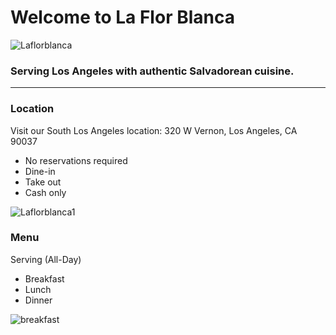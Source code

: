 # Welcome to La Flor Blanca
![Laflorblanca](https://user-images.githubusercontent.com/79248498/163751861-2f643a17-79b9-46dd-9cf5-011dd947c771.jpg)


### Serving Los Angeles with authentic Salvadorean cuisine.
***

### Location
Visit our South Los Angeles location: 320 W Vernon, Los Angeles, CA 90037
* No reservations required
* Dine-in
* Take out
* Cash only

![Laflorblanca1](https://user-images.githubusercontent.com/79248498/163752211-4b6d97d8-29e7-4b1b-8992-60a5292186f5.jpg)


### Menu

Serving (All-Day)
* Breakfast
* Lunch
* Dinner 

![breakfast](https://user-images.githubusercontent.com/79248498/163751751-fb2d24db-5293-4335-b8e8-21919f048a2f.jpg)



